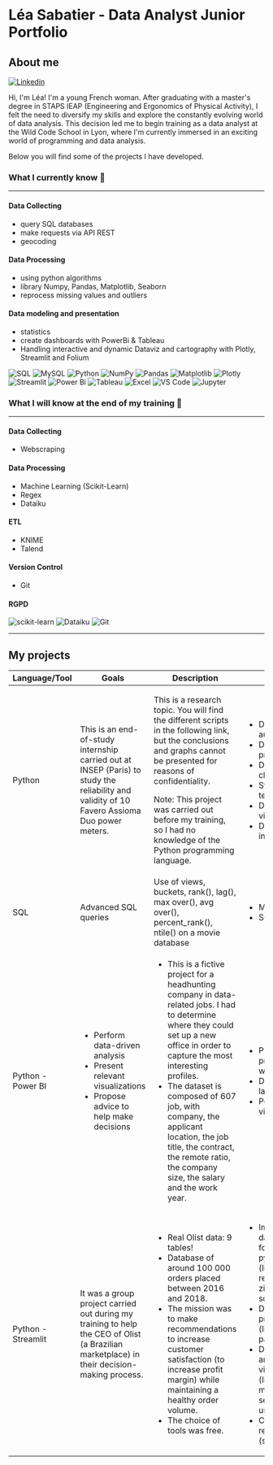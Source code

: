 # Léa Sabatier - Data Analyst Junior Portfolio
## About me 
[![Linkedin](https://img.shields.io/badge/-LinkedIn-blue?style=flat&logo=Linkedin&logoColor=white)](https://www.linkedin.com/in/leasabatier/)

Hi, I'm Léa! I'm a young French woman. After graduating with a master's degree in STAPS IEAP (Engineering and Ergonomics of Physical Activity), I felt the need to diversify my skills and explore the constantly evolving world of data analysis. This decision led me to begin training as a data analyst at the Wild Code School in Lyon, where I'm currently immersed in an exciting world of programming and data analysis.

Below you will find some of the projects I have developed.

### What I currently know 🧠
---------------

#### Data Collecting 
- query SQL databases
- make requests via API REST
- geocoding

#### Data Processing
- using python algorithms 
- library Numpy, Pandas, Matplotlib, Seaborn
- reprocess missing values and outliers

#### Data modeling and presentation
- statistics
- create dashboards with PowerBi & Tableau
- Handling interactive and dynamic Dataviz and cartography with Plotly, Streamlit and Folium

![SQL](https://img.shields.io/badge/-SQL-000000?style=for-the-badge&logo=postgresql)
![MySQL](https://img.shields.io/badge/mysql-%2300f.svg?style=for-the-badge&logo=mysql&logoColor=white)
![Python](https://img.shields.io/badge/python-3670A0?style=for-the-badge&logo=python&logoColor=ffdd54)
![NumPy](https://img.shields.io/badge/numpy-%23013243.svg?style=for-the-badge&logo=numpy&logoColor=white)
![Pandas](https://img.shields.io/badge/pandas-%23150458.svg?style=for-the-badge&logo=pandas&logoColor=white)
![Matplotlib](https://img.shields.io/badge/Matplotlib-%23ffffff.svg?style=for-the-badge&logo=Matplotlib&logoColor=black)
![Plotly](https://img.shields.io/badge/Plotly-239120?style=for-the-badge&logo=plotly&logoColor=white)
![Streamlit](https://img.shields.io/badge/Streamlit-FF4B4B?style=for-the-badge&logo=Streamlit&logoColor=white)
![Power Bi](https://img.shields.io/badge/power_bi-F2C811?style=for-the-badge&logo=powerbi&logoColor=black)
![Tableau](https://img.shields.io/badge/Tableau-E97627?style=for-the-badge&logo=Tableau&logoColor=white)
![Excel](https://img.shields.io/badge/Microsoft_Excel-217346?style=for-the-badge&logo=microsoft-excel&logoColor=white)
![VS Code](https://img.shields.io/badge/-VSCode-444444?style=for-the-badge&logo=visual-studio-code&logoColor=007ACC)
![Jupyter](https://img.shields.io/badge/jupyter-%23FA0F00.svg?style=for-the-badge&logo=jupyter&logoColor=white)


### What I will know at the end of my training 🚀
---------------
#### Data Collecting
- Webscraping

#### Data Processing
- Machine Learning (Scikit-Learn)
- Regex
- Dataiku
  
#### ETL
- KNIME
- Talend

#### Version Control
- Git

#### RGPD

![scikit-learn](https://img.shields.io/badge/scikit--learn-%23F7931E.svg?style=for-the-badge&logo=scikit-learn&logoColor=white)
![Dataiku](https://img.shields.io/badge/Dataiku-2AB1AC?style=for-the-badge&logo=dataiku&logoColor=white)
![Git](https://img.shields.io/badge/GIT-E44C30?style=for-the-badge&logo=git&logoColor=white)

---------------
## My projects
|Language/Tool|Goals|Description|Skills|Link|
|--|--|--|--|--|
|Python|This is an end-of-study internship carried out at INSEP (Paris) to study the reliability and validity of 10 Favero Assioma Duo power meters. | <p> This is a research topic. You will find the different scripts in the following link, but the conclusions and graphs cannot be presented for reasons of confidentiality. </p>  <p>  Note: This project was carried out before my training, so I had no knowledge of the Python programming language. </p> | <ul> <li> Data automation </li> <li> Data preparation </li> <li> Data cleaning </li> <li> Statistical testing </li> <li> Data visualization </li> <li> Data interpretation </li> </ul> |[README & Script](https://github.com/lea-sabatier/portfolio/tree/main/Projects/INSEP_internship)|
|SQL|Advanced SQL queries| Use of views, buckets, rank(), lag(), max over(), avg over(), percent_rank(), ntile() on a movie database| <ul> <li> MySQL </li> <li> SQL </li> </ul>|[Exercise SQL](https://github.com/lea-sabatier/portfolio/blob/main/Projects/SQL%20exercise.md)|
|Python - Power BI| <ul> <li> Perform data-driven analysis </li> <li> Present relevant visualizations </li> <li> Propose advice to help make decisions </li> </ul>| <ul> <li> This is a fictive project for a headhunting company in data-related jobs. I had to determine where they could set up a new office in order to capture the most interesting profiles. </li> <li> The dataset is composed of 607 job, with company,  the applicant location, the job title, the contract, the remote ratio, the company size, the salary and the work year. </li> </ul> | <ul> <li> Pre-processing with Python </li> <li> DAX language </li> <li> Power BI visualizations </li> </ul> |[Dashboard Power BI](https://github.com/lea-sabatier/portfolio/blob/main/Projects/Power%20BI%20project.md)|
|Python - Streamlit|It was a group project carried out during my training to help the CEO of Olist (a Brazilian marketplace) in their decision-making process.|<ul> <li> Real Olist data: 9 tables! </li> <li> Database of around 100 000 orders placed between 2016 and 2018. </li> <li> The mission was to make recommendations to increase customer satisfaction (to increase profit margin) while maintaining a healthy order volume. </li> <li> The choice of tools was free.  </li> </ul>| <ul> <li> Importing data in sqlite format in python (library requests, zipfile, sqlite3) </li> <li> Data preparation (library pandas) </li> <li> Data analysis: visualization (library matplotlib, seaborn and use NLP) </li> <li> Customer return (streamlit) </li> </ul>|<ul> <li> [Streamlit App](https://project-olist.streamlit.app/) </li> <li> [README & Script Python](https://github.com/lea-sabatier/portfolio/blob/main/Streamlit/README.md)</li> </ul>|

